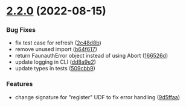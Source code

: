 # [2.2.0](https://github.com/alexnitta/faunauth/compare/v2.1.0...v2.2.0) (2022-08-15)


### Bug Fixes

* fix test case for refresh ([2c48d8b](https://github.com/alexnitta/faunauth/commit/2c48d8b5ee00c3a0c53740b5749090c4e857ee8b))
* remove unused import ([b64f617](https://github.com/alexnitta/faunauth/commit/b64f617bc651f0d818279be4edac07f5a96070c2))
* return FaunauthError object instead of using Abort ([166526d](https://github.com/alexnitta/faunauth/commit/166526d47cb74f8246be57c1528bfa5e218c4967))
* update logging in CLI ([dd8a9e2](https://github.com/alexnitta/faunauth/commit/dd8a9e24b39bc90558b14ece94dd4f8057d2d6c1))
* update types in tests ([509cbb9](https://github.com/alexnitta/faunauth/commit/509cbb9d8ab242cb9175e36d3fd217d8c0cc6654))


### Features

* change signature for "register" UDF to fix error handling ([9d5ffaa](https://github.com/alexnitta/faunauth/commit/9d5ffaa6ff0c79eb443bc5a48ebfebdb0b47c9cc))
